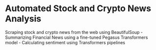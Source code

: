 # Automated Stock and Crypto News Analysis

Scraping stock and crypto news from the web using BeautifulSoup - Summarizing Financial News using a fine-tuned Pegasus Transformers model - Calculating sentiment using Transformers pipelines
